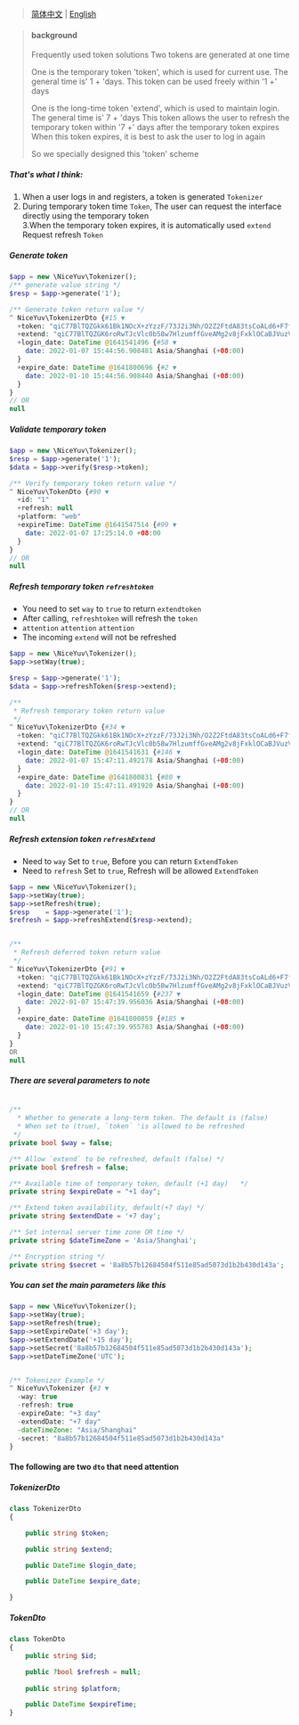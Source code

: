 > [简体中文](README.zh-CN.md) | [English](README.md)

> #### background
> Frequently used token solutions
> Two tokens are generated at one time
>
> One is the temporary token 'token', which is used for current use. The general time is' 1 + 'days.
> This token can be used freely within '1 +' days
>
> One is the long-time token 'extend', which is used to maintain login. The general time is' 7 + 'days
> This token allows the user to refresh the temporary token within '7 +' days after the temporary token expires
> When this token expires, it is best to ask the user to log in again
>
> So we specially designed this 'token' scheme


##### That's what I think: <br/>
1. When a user logs in and registers, a token is generated `Tokenizer`<br/>
2. During temporary token time `Token`, The user can request the interface directly using the temporary token<br/>
   3.When the temporary token expires, it is automatically used `extend` Request refresh `Token` <br/>

##### Generate token
```php
$app = new \NiceYuv\Tokenizer();
/** generate value string */
$resp = $app->generate('1');

/** Generate token return value */
^ NiceYuv\TokenizerDto {#15 ▼
  +token: "qiC77BlTQZGkk61Bk1NOcX+zYzzF/73J2i3Nh/O2Z2FtdA83tsCoALd6+F7ftGofgrAXlIGKfFD3o2KlhxziD+yEfr8KS78V"
  +extend: "qiC77BlTQZGK6roRwTJcVlc0b58w7HlzumffGveAMg2v8jFxklOCaBJVuzVAdY+kJPaRZVM0k+cyN9/uCKZhVIbPUgX36K8SwI6eVW8O7NZBlhnJrxqEWA=="
  +login_date: DateTime @1641541496 {#58 ▼
    date: 2022-01-07 15:44:56.908481 Asia/Shanghai (+08:00)
  }
  +expire_date: DateTime @1641800696 {#2 ▼
    date: 2022-01-10 15:44:56.908440 Asia/Shanghai (+08:00)
  }
}
// OR
null
```

##### Validate temporary token
```php
$app = new \NiceYuv\Tokenizer();
$resp = $app->generate('1');
$data = $app->verify($resp->token);

/** Verify temporary token return value */
^ NiceYuv\TokenDto {#90 ▼
  +id: "1"
  +refresh: null
  +platform: "web"
  +expireTime: DateTime @1641547514 {#99 ▼
    date: 2022-01-07 17:25:14.0 +08:00
  }
}
// OR
null
```

##### Refresh temporary token `refreshtoken`
- You need to set `way` to `true` to return `extendtoken`
- After calling, `refreshtoken` will refresh the `token`
- `attention` `attention` `attention`
- The incoming `extend` will not be refreshed
```php
$app = new \NiceYuv\Tokenizer();
$app->setWay(true);

$resp = $app->generate('1');
$data = $app->refreshToken($resp->extend);

/** 
 * Refresh temporary token return value
 */
^ NiceYuv\TokenizerDto {#34 ▼
  +token: "qiC77BlTQZGkk61Bk1NOcX+zYzzF/73J2i3Nh/O2Z2FtdA83tsCoALd6+F7ftGofgrAXlIGKfFCL+az9o02XyeyEfr8KS78V"
  +extend: "qiC77BlTQZGK6roRwTJcVlc0b58w7HlzumffGveAMg2v8jFxklOCaBJVuzVAdY+kJPaRZVM0k+cyN9/uCKZhVIbPUgX36K8SJALMiFMrUwtBlhnJrxqEWA=="
  +login_date: DateTime @1641541631 {#146 ▼
    date: 2022-01-07 15:47:11.492178 Asia/Shanghai (+08:00)
  }
  +expire_date: DateTime @1641800831 {#80 ▼
    date: 2022-01-10 15:47:11.491920 Asia/Shanghai (+08:00)
  }
}
// OR
null
```

##### Refresh extension token `refreshExtend`
- Need to `way` Set to `true`, Before you can return `ExtendToken`
- Need to `refresh` Set to `true`, Refresh will be allowed `ExtendToken`
```php
$app = new \NiceYuv\Tokenizer();
$app->setWay(true);
$app->setRefresh(true);
$resp    = $app->generate('1');
$refresh = $app->refreshExtend($resp->extend);


/** 
 * Refresh deferred token return value
 */
^ NiceYuv\TokenizerDto {#91 ▼
  +token: "qiC77BlTQZGkk61Bk1NOcX+zYzzF/73J2i3Nh/O2Z2FtdA83tsCoALd6+F7ftGofgrAXlIGKfFD8y1M69PzOMuyEfr8KS78V"
  +extend: "qiC77BlTQZGK6roRwTJcVlc0b58w7HlzumffGveAMg2v8jFxklOCaBJVuzVAdY+kJPaRZVM0k+cyN9/uCKZhVIbPUgX36K8ShGcwqFr2dtxBlhnJrxqEWA=="
  +login_date: DateTime @1641541659 {#237 ▼
    date: 2022-01-07 15:47:39.956036 Asia/Shanghai (+08:00)
  }
  +expire_date: DateTime @1641800859 {#185 ▼
    date: 2022-01-10 15:47:39.955783 Asia/Shanghai (+08:00)
  }
}
OR
null
```

##### There are several parameters to note
```php

/** 
  * Whether to generate a long-term token. The default is (false)
  * When set to (true), `token` 'is allowed to be refreshed
 */
private bool $way = false;

/** Allow `extend` to be refreshed, default (false) */ 
private bool $refresh = false;

/** Available time of temporary token, default (+1 day)   */
private string $expireDate = "+1 day";

/** Extend token availability, default(+7 day) */
private string $extendDate = '+7 day';

/** Set internal server time zone OR time */
private string $dateTimeZone = 'Asia/Shanghai';

/** Encryption string */
private string $secret = '8a8b57b12684504f511e85ad5073d1b2b430d143a';
```


##### You can set the main parameters like this
```php
$app = new \NiceYuv\Tokenizer();
$app->setWay(true);
$app->setRefresh(true);
$app->setExpireDate('+3 day');
$app->setExtendDate('+15 day');
$app->setSecret('8a8b57b12684504f511e85ad5073d1b2b430d143a');
$app->setDateTimeZone('UTC');


/** Tokenizer Example */
^ NiceYuv\Tokenizer {#3 ▼
  -way: true
  -refresh: true
  -expireDate: "+3 day"
  -extendDate: "+7 day"
  -dateTimeZone: "Asia/Shanghai"
  -secret: "8a8b57b12684504f511e85ad5073d1b2b430d143a"
}
```

#### The following are two `dto` that need attention
##### TokenizerDto
```php
class TokenizerDto
{

    public string $token;

    public string $extend;

    public DateTime $login_date;

    public DateTime $expire_date;

}
```

##### TokenDto
```php
class TokenDto
{
    public string $id;

    public ?bool $refresh = null;
    
    public string $platform;

    public DateTime $expireTime;
}
```
